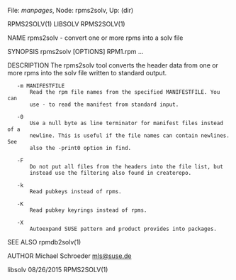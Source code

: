 File: *manpages*,  Node: rpms2solv,  Up: (dir)

RPMS2SOLV(1)                        LIBSOLV                       RPMS2SOLV(1)



NAME
       rpms2solv - convert one or more rpms into a solv file

SYNOPSIS
       rpms2solv [OPTIONS] RPM1.rpm ...

DESCRIPTION
       The rpms2solv tool converts the header data from one or more rpms into
       the solv file written to standard output.

       -m MANIFESTFILE
           Read the rpm file names from the specified MANIFESTFILE. You can
           use - to read the manifest from standard input.

       -0
           Use a null byte as line terminator for manifest files instead of a
           newline. This is useful if the file names can contain newlines. See
           also the -print0 option in find.

       -F
           Do not put all files from the headers into the file list, but
           instead use the filtering also found in createrepo.

       -k
           Read pubkeys instead of rpms.

       -K
           Read pubkey keyrings instead of rpms.

       -X
           Autoexpand SUSE pattern and product provides into packages.

SEE ALSO
       rpmdb2solv(1)

AUTHOR
       Michael Schroeder <mls@suse.de>



libsolv                           08/26/2015                      RPMS2SOLV(1)
